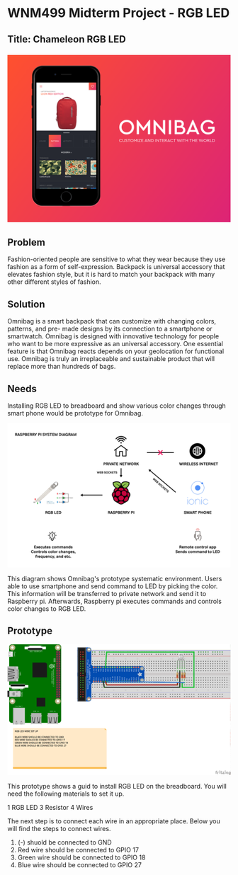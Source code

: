 # WNM499 Midterm Project - RGB LED 

## Title: Chameleon RGB LED 
### ![Brand](https://github.com/JesusGuerrero/jin-iot/blob/master/Midterm/rgb-led-logo.png)

## Problem
Fashion-oriented people are sensitive to what they wear because they use fashion as a form of self-expression. Backpack is universal accessory that elevates fashion style, but it is hard to match your backpack with many other different styles of fashion.

## Solution
Omnibag is a smart backpack that can customize with changing colors, patterns, and pre- made designs by its connection to a smartphone or smartwatch. Omnibag is designed with innovative technology for people who want to be more expressive as an universal accessory. One essential feature is that Omnibag reacts depends on your geolocation for functional use. Omnibag is truly an irreplaceable and sustainable product that will replace more than hundreds of bags.

## Needs
Installing RGB LED to breadboard and show various color changes through smart phone would be prototype for Omnibag.

![Set up diagram](https://github.com/JesusGuerrero/jin-iot/blob/master/Midterm/raspberry_diagram.png)

This diagram shows Omnibag's prototype systematic environment. Users able to use smartphone and send command to LED by picking the color. This information will be transferred to private network and send it to Raspberry pi. Afterwards, Raspberry pi executes commands and controls color changes to RGB LED. 

## Prototype
![Prototype](https://github.com/JesusGuerrero/jin-iot/blob/master/Midterm/iot_project_rgb_led.png)

This prototype shows a guid to install RGB LED on the breadboard. You will need the following materials to set it up.

1 RGB LED
3 Resistor
4 Wires

The next step is to connect each wire in an appropriate place. Below you will find the steps to connect wires. 

1. (-) shuold be connected to GND
2. Red wire should be connected to GPIO 17
3. Green wire should be connected to GPIO 18
4. Blue wire should be connected to GPIO 27
 